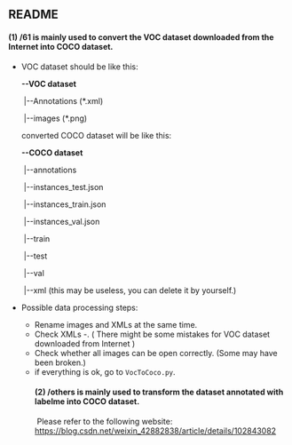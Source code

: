 ## README



#### (1)  /61 is mainly used to convert the VOC dataset downloaded from the Internet into COCO dataset.

- VOC dataset should be like this:

  **--VOC dataset**

  ​      |--Annotations (*.xml)

  ​      |--images (*.png)

  converted COCO dataset will be like this:

  **--COCO dataset**

  ​      |--annotations

  ​            |--instances_test.json

  ​            |--instances_train.json

  ​            |--instances_val.json

  ​     |--train

  ​     |--test

  ​     |--val

  ​     |--xml (this may be useless, you can  delete it by yourself.)

- Possible data processing steps:

  - Rename images and XMLs at the same time.
  - Check XMLs <object>-<name>. ( There might be some mistakes for VOC dataset downloaded from Internet )
  - Check whether all images can be open correctly. (Some may have been broken.)
  - if everything is ok, go to `VocToCoco.py`.

####  (2) /others  is mainly used to transform the dataset annotated with labelme into COCO dataset.

​	Please refer to the following website: https://blog.csdn.net/weixin_42882838/article/details/102843082



